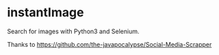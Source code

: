 # instantImage

Search for images with Python3 and Selenium.

Thanks to https://github.com/the-javapocalypse/Social-Media-Scrapper 



